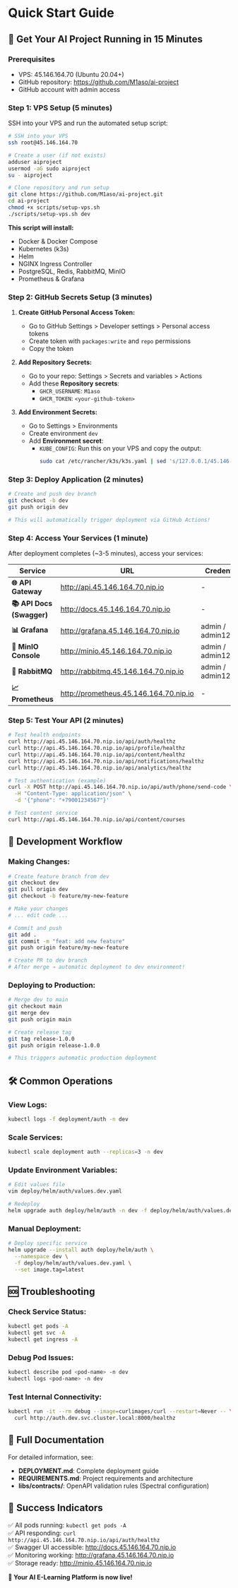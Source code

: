 # Quick Start Guide

## 🚀 Get Your AI Project Running in 15 Minutes

### Prerequisites
- VPS: 45.146.164.70 (Ubuntu 20.04+)
- GitHub repository: https://github.com/M1aso/ai-project
- GitHub account with admin access

### Step 1: VPS Setup (5 minutes)

SSH into your VPS and run the automated setup script:

```bash
# SSH into your VPS
ssh root@45.146.164.70

# Create a user (if not exists)
adduser aiproject
usermod -aG sudo aiproject
su - aiproject

# Clone repository and run setup
git clone https://github.com/M1aso/ai-project.git
cd ai-project
chmod +x scripts/setup-vps.sh
./scripts/setup-vps.sh dev
```

**This script will install:**
- Docker & Docker Compose
- Kubernetes (k3s)
- Helm
- NGINX Ingress Controller
- PostgreSQL, Redis, RabbitMQ, MinIO
- Prometheus & Grafana

### Step 2: GitHub Secrets Setup (3 minutes)

1. **Create GitHub Personal Access Token:**
   - Go to GitHub Settings > Developer settings > Personal access tokens
   - Create token with `packages:write` and `repo` permissions
   - Copy the token

2. **Add Repository Secrets:**
   - Go to your repo: Settings > Secrets and variables > Actions
   - Add these **Repository secrets**:
     - `GHCR_USERNAME`: `M1aso`
     - `GHCR_TOKEN`: `<your-github-token>`

3. **Add Environment Secrets:**
   - Go to Settings > Environments
   - Create environment `dev`
   - Add **Environment secret**:
     - `KUBE_CONFIG`: Run this on your VPS and copy the output:
       ```bash
       sudo cat /etc/rancher/k3s/k3s.yaml | sed 's/127.0.0.1/45.146.164.70/g' | base64 -w 0
       ```

### Step 3: Deploy Application (2 minutes)

```bash
# Create and push dev branch
git checkout -b dev
git push origin dev

# This will automatically trigger deployment via GitHub Actions!
```

### Step 4: Access Your Services (1 minute)

After deployment completes (~3-5 minutes), access your services:

| Service | URL | Credentials |
|---------|-----|-------------|
| **🌐 API Gateway** | http://api.45.146.164.70.nip.io | - |
| **📚 API Docs (Swagger)** | http://docs.45.146.164.70.nip.io | - |
| **📊 Grafana** | http://grafana.45.146.164.70.nip.io | admin / admin123 |
| **💾 MinIO Console** | http://minio.45.146.164.70.nip.io | admin / admin123456 |
| **🐰 RabbitMQ** | http://rabbitmq.45.146.164.70.nip.io | admin / admin123 |
| **📈 Prometheus** | http://prometheus.45.146.164.70.nip.io | - |

### Step 5: Test Your API (2 minutes)

```bash
# Test health endpoints
curl http://api.45.146.164.70.nip.io/api/auth/healthz
curl http://api.45.146.164.70.nip.io/api/profile/healthz
curl http://api.45.146.164.70.nip.io/api/content/healthz
curl http://api.45.146.164.70.nip.io/api/notifications/healthz
curl http://api.45.146.164.70.nip.io/api/analytics/healthz

# Test authentication (example)
curl -X POST http://api.45.146.164.70.nip.io/api/auth/phone/send-code \
  -H "Content-Type: application/json" \
  -d '{"phone": "+79001234567"}'

# Test content service
curl http://api.45.146.164.70.nip.io/api/content/courses
```

## 🔄 Development Workflow

### Making Changes:
```bash
# Create feature branch from dev
git checkout dev
git pull origin dev
git checkout -b feature/my-new-feature

# Make your changes
# ... edit code ...

# Commit and push
git add .
git commit -m "feat: add new feature"
git push origin feature/my-new-feature

# Create PR to dev branch
# After merge → automatic deployment to dev environment!
```

### Deploying to Production:
```bash
# Merge dev to main
git checkout main
git merge dev
git push origin main

# Create release tag
git tag release-1.0.0
git push origin release-1.0.0

# This triggers automatic production deployment
```

## 🛠️ Common Operations

### View Logs:
```bash
kubectl logs -f deployment/auth -n dev
```

### Scale Services:
```bash
kubectl scale deployment auth --replicas=3 -n dev
```

### Update Environment Variables:
```bash
# Edit values file
vim deploy/helm/auth/values.dev.yaml

# Redeploy
helm upgrade auth deploy/helm/auth -n dev -f deploy/helm/auth/values.dev.yaml
```

### Manual Deployment:
```bash
# Deploy specific service
helm upgrade --install auth deploy/helm/auth \
  --namespace dev \
  -f deploy/helm/auth/values.dev.yaml \
  --set image.tag=latest
```

## 🆘 Troubleshooting

### Check Service Status:
```bash
kubectl get pods -A
kubectl get svc -A
kubectl get ingress -A
```

### Debug Pod Issues:
```bash
kubectl describe pod <pod-name> -n dev
kubectl logs <pod-name> -n dev
```

### Test Internal Connectivity:
```bash
kubectl run -it --rm debug --image=curlimages/curl --restart=Never -- \
  curl http://auth.dev.svc.cluster.local:8000/healthz
```

## 📖 Full Documentation

For detailed information, see:
- **DEPLOYMENT.md**: Complete deployment guide
- **REQUIREMENTS.md**: Project requirements and architecture
- **libs/contracts/**: OpenAPI validation rules (Spectral configuration)

## 🎯 Success Indicators

✅ All pods running: `kubectl get pods -A`  
✅ API responding: `curl http://api.45.146.164.70.nip.io/api/auth/healthz`  
✅ Swagger UI accessible: http://docs.45.146.164.70.nip.io  
✅ Monitoring working: http://grafana.45.146.164.70.nip.io  
✅ Storage ready: http://minio.45.146.164.70.nip.io  

**🎉 Your AI E-Learning Platform is now live!**